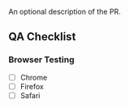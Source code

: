 An optional description of the PR.

## QA Checklist

### Browser Testing

- [ ] Chrome
- [ ] Firefox
- [ ] Safari
